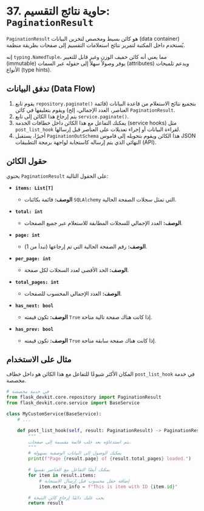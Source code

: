 # 37. حاوية نتائج التقسيم: `PaginationResult`

`PaginationResult` هو كائن بسيط ومخصص لتخزين البيانات (data container) يُستخدم داخل المكتبة لتمرير نتائج استعلامات التقسيم إلى صفحات بطريقة منظمة.

إنه `typing.NamedTuple`، مما يعني أنه كائن خفيف الوزن وغير قابل للتغيير (immutable) يوفر وصولاً سهلاً إلى حقوله عبر السمات (attributes) ويدعم تلميحات الأنواع (type hints).

## تدفق البيانات (Data Flow)

1.  يقوم تابع `repository.paginate()` بتجميع نتائج الاستعلام من قاعدة البيانات (قائمة العناصر، العدد الإجمالي، إلخ) ويقوم بتغليفها في كائن `PaginationResult`.
2.  يتم إرجاع هذا الكائن إلى تابع `service.paginate()`.
3.  يمكنك التفاعل مع هذا الكائن داخل خطافات الخدمة (service hooks) مثل `post_list_hook` لقراءة البيانات أو إجراء تعديلات على العناصر قبل إرسالها.
4.  أخيرًا، يستقبل `PaginationOutSchema` هذا الكائن ويقوم بتحويله إلى قاموس JSON النهائي الذي يتم إرساله كاستجابة لواجهة برمجة التطبيقات (API).

## حقول الكائن

يحتوي `PaginationResult` على الحقول التالية:

- **`items: List[T]`**
  - **الوصف:** قائمة بكائنات `SQLAlchemy` التي تمثل سجلات الصفحة الحالية.

- **`total: int`**
  - **الوصف:** العدد الإجمالي للسجلات المطابقة للاستعلام عبر جميع الصفحات.

- **`page: int`**
  - **الوصف:** رقم الصفحة الحالية التي تم إرجاعها (تبدأ من 1).

- **`per_page: int`**
  - **الوصف:** الحد الأقصى لعدد السجلات لكل صفحة.

- **`total_pages: int`**
  - **الوصف:** العدد الإجمالي المحسوب للصفحات.

- **`has_next: bool`**
  - **الوصف:** تكون قيمته `True` إذا كانت هناك صفحة تالية متاحة.

- **`has_prev: bool`**
  - **الوصف:** تكون قيمته `True` إذا كانت هناك صفحة سابقة متاحة.

## مثال على الاستخدام

المكان الأكثر شيوعًا للتفاعل مع هذا الكائن هو داخل خطاف `post_list_hook` في خدمة مخصصة.

```python
# في خدمة مخصصة
from flask_devkit.core.repository import PaginationResult
from flask_devkit.core.service import BaseService

class MyCustomService(BaseService):
    # ...

    def post_list_hook(self, result: PaginationResult) -> PaginationResult:
        """
        يتم استدعاؤه بعد جلب قائمة مقسمة إلى صفحات.
        """
        # يمكنك الوصول إلى البيانات الوصفية بسهولة
        print(f"Page {result.page} of {result.total_pages} loaded.")

        # يمكنك أيضًا التفاعل مع العناصر نفسها
        for item in result.items:
            # إضافة حقل محسوب قبل إرسال الاستجابة
            item.extra_info = f"This is item with ID {item.id}"

        # يجب عليك دائمًا إرجاع كائن النتيجة
        return result
```
